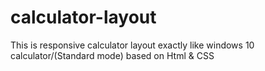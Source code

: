 # calculator-layout
This is responsive calculator layout exactly like windows 10 calculator/(Standard mode) based on Html &amp; CSS
